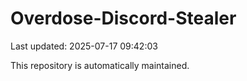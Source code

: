 # Overdose-Discord-Stealer

Last updated: 2025-07-17 09:42:03

This repository is automatically maintained.
